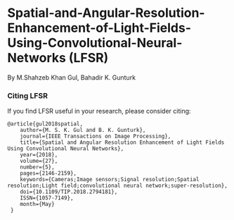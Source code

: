 # Spatial-and-Angular-Resolution-Enhancement-of-Light-Fields-Using-Convolutional-Neural-Networks (LFSR)

By M.Shahzeb Khan Gul, Bahadir K. Gunturk

### Citing LFSR

If you find LFSR useful in your research, please consider citing:

    @article{gul2018spatial, 
        author={M. S. K. Gul and B. K. Gunturk}, 
        journal={IEEE Transactions on Image Processing}, 
        title={Spatial and Angular Resolution Enhancement of Light Fields Using Convolutional Neural Networks}, 
        year={2018}, 
        volume={27}, 
        number={5}, 
        pages={2146-2159}, 
        keywords={Cameras;Image sensors;Signal resolution;Spatial resolution;Light field;convolutional neural network;super-resolution}, 
        doi={10.1109/TIP.2018.2794181}, 
        ISSN={1057-7149}, 
        month={May}
     }
